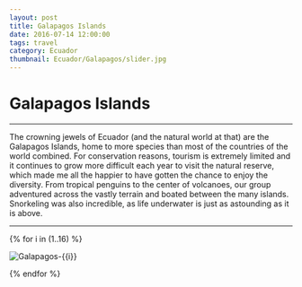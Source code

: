 ```yaml
---
layout: post
title: Galapagos Islands
date: 2016-07-14 12:00:00
tags: travel
category: Ecuador
thumbnail: Ecuador/Galapagos/slider.jpg
---
```



# Galapagos Islands
---

The crowning jewels of Ecuador (and the natural world at that) are the Galapagos Islands, home to more species than most of the countries of the world combined. For conservation reasons, tourism is extremely limited and it continues to grow more difficult each year to visit the natural reserve, which made me all the happier to have gotten the chance to enjoy the diversity. 
From tropical penguins to the center of volcanoes, our group adventured across the vastly terrain and boated between the many islands. Snorkeling was also incredible, as life underwater is just as astounding as it is above.


---

{% for i in (1..16) %}

![Galapagos-{{i}}](/assets/img/travel/Ecuador/Galapagos/Galapagos-{{i}}.jpg)

{% endfor %}
